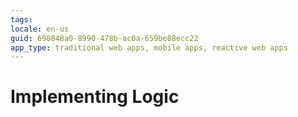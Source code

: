 ```yaml
---
tags: 
locale: en-us
guid: 698848a0-8990-478b-ac0a-659be88ecc22
app_type: traditional web apps, mobile apps, reactive web apps
---
```


# Implementing Logic
